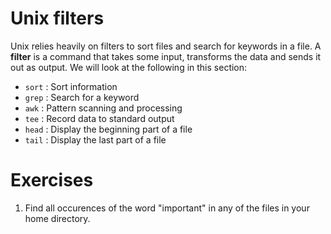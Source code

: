 # Unix filters

Unix relies heavily on filters to sort files and search for keywords in a file. A **filter** is a command that takes some input, transforms the data and sends it out as output. 
We will look at the following in this section:

* `sort` : Sort information
* `grep` : Search for a keyword
* `awk` : Pattern scanning and processing
* `tee` : Record data to standard output
* `head` : Display the beginning part of a file
* `tail` : Display the last part of a file

# Exercises

1. Find all occurences of the word "important" in any of the files in your home directory. 